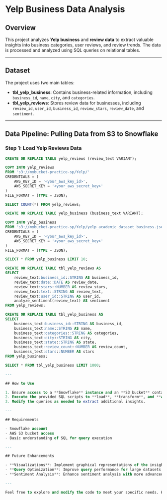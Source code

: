 # Yelp Business Data Analysis

## Overview

This project analyzes **Yelp business** and **review data** to extract valuable insights into business categories, user reviews, and review trends. The data is processed and analyzed using SQL queries on relational tables.

---

## Dataset

The project uses two main tables:

- **tbl_yelp_business**: Contains business-related information, including `business_id`, `name`, `city`, and `categories`.
- **tbl_yelp_reviews**: Stores review data for businesses, including `review_id`, `user_id`, `business_id`, `review_stars`, `review_date`, and `sentiment`.

---

## Data Pipeline: Pulling Data from S3 to Snowflake

### Step 1: Load Yelp Reviews Data

```sql
CREATE OR REPLACE TABLE yelp_reviews (review_text VARIANT);

COPY INTO yelp_reviews
FROM 's3://mybucket-practice-sp/Yelp/'
CREDENTIALS = (
    AWS_KEY_ID = '<your_aws_key_id>',
    AWS_SECRET_KEY = '<your_aws_secret_key>'
)
FILE_FORMAT = (TYPE = JSON);

SELECT COUNT(*) FROM yelp_reviews;

CREATE OR REPLACE TABLE yelp_business (business_text VARIANT);

COPY INTO yelp_business
FROM 's3://mybucket-practice-sp/Yelp/yelp_academic_dataset_business.json'
CREDENTIALS = (
    AWS_KEY_ID = '<your_aws_key_id>',
    AWS_SECRET_KEY = '<your_aws_secret_key>'
)
FILE_FORMAT = (TYPE = JSON);

SELECT * FROM yelp_business LIMIT 10;

CREATE OR REPLACE TABLE tbl_yelp_reviews AS
SELECT
    review_text:business_id::STRING AS business_id,
    review_text:date::DATE AS review_date,
    review_text:stars::NUMBER AS review_stars,
    review_text:text::STRING AS review_text,
    review_text:user_id::STRING AS user_id,
    analyze_sentiment(review_text) AS sentiment
FROM yelp_reviews;

CREATE OR REPLACE TABLE tbl_yelp_business AS
SELECT
    business_text:business_id::STRING AS business_id,
    business_text:name::STRING AS name,
    business_text:categories::STRING AS categories,
    business_text:city::STRING AS city,
    business_text:state::STRING AS state,
    business_text:review_count::NUMBER AS review_count,
    business_text:stars::NUMBER AS stars
FROM yelp_business;

SELECT * FROM tbl_yelp_business LIMIT 1000;

---

## How to Use

1. Ensure access to a **Snowflake** instance and an **S3 bucket** containing the Yelp dataset.
2. Execute the provided SQL scripts to **load**, **transform**, and **analyze** the data.
3. Modify the queries as needed to extract additional insights.

---

## Requirements

- Snowflake account
- AWS S3 bucket access
- Basic understanding of SQL for query execution

---

## Future Enhancements

- **Visualizations**: Implement graphical representations of the insights.
- **Query Optimization**: Improve query performance for large datasets.
- **Sentiment Analysis**: Enhance sentiment analysis with more advanced techniques.

---

Feel free to explore and modify the code to meet your specific needs. Happy analyzing! 🚀

